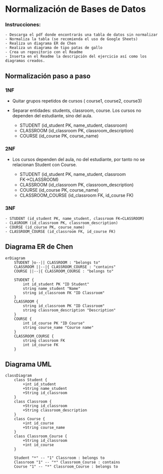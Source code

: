  # Normalización de Bases de Datos

### Instrucciones:

    - Descarga el pdf donde encontrarás una tabla de datos sin normalizar
    - Normaliza la tabla (se recomienda el uso de Google Sheets)
    - Realiza un diagrama ER de Chen
    - Realiza un diagrama de tipo patas de gallo
    - Crea un repositorio con el Readme
    - Inserta en el Readme la descripción del ejercicio así como los diagramas creados.

## Normalización paso a paso

### 1NF
- Quitar grupos repetidos de cursos ( course1, course2, course3)
- Separar entidades: students, classroom, course. Los cursos no dependen del estudiante, sino del aula.

    - STUDENT (id_student PK, name_student, classroom)
    - CLASSROOM (id_classroom PK, classroom_description)
    - COURSE (id_course PK, course_name)

### 2NF
- Los cursos dependen del aula, no del estudiante, por tanto no se relacionan Student con Course.

    - STUDENT (id_student PK, name_student, classroom FK→CLASSROOM)
    - CLASSROOM (id_classroom PK, classroom_description)
    - COURSE (id_course PK, course_name)
    - CLASSROOM_COURSE (id_classroom FK, id_course FK)

### 3NF

    - STUDENT (id_student PK, name_student, classroom FK→CLASSROOM)
    - CLASROOM (id_classroom PK, classroom_description)
    - COURSE (id_course PK, course_name)
    - CLASSROOM_COURSE (id_classroom FK, id_course FK)

## Diagrama ER de Chen

```mermaid
erDiagram
    STUDENT }o--|| CLASSROOM : "belongs to"
    CLASSROOM ||--|{ CLASSROOM_COURSE : "contains"
    COURSE ||--|{ CLASSROOM_COURSE : "belongs to"

    STUDENT {
        int id_student PK "ID Student"
        string name_student "Name"
        string id_classroom FK "ID Classroom"
    }
    CLASSROOM {
        string id_classroom PK "ID Classroom"
        string classroom_description "Description"
    }
    COURSE {
        int id_course PK "ID Course"
        string course_name "Course name"
    }
    CLASSROOM_COURSE {
        string classroom FK
        int id_course FK
    }
```

## Diagrama UML
```mermaid
classDiagram
    class Student {
        +int id_student
        +String name_student
        +String id_classroom
    }
    class Classroom {
        +String id_classroom
        +String classroom_description
    }
    class Course {
        +int id_course
        +String course_name
    }
    class Classroom_Course {
        +String id_classroom
        +int id_course
    }

    Student "*" -- "1" Classroom : belongs to
    Classroom "1" -- "*" Classroom_Course : contains
    Course "1" -- "*" Classroom_Course : belongs to
```